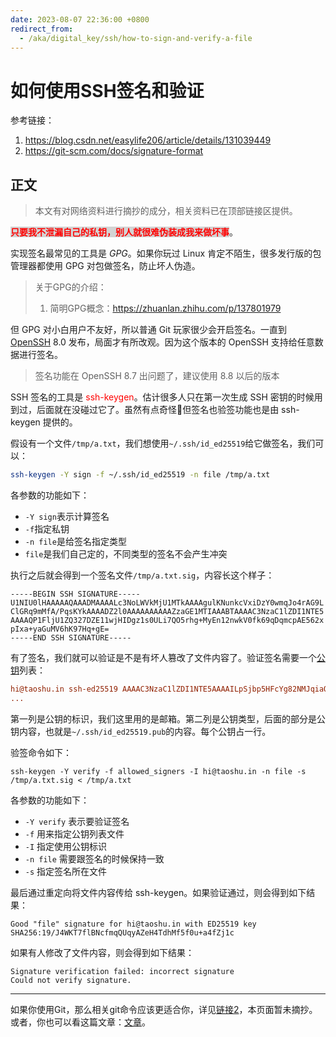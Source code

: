 ```yaml
---
date: 2023-08-07 22:36:00 +0800
redirect_from:
  - /aka/digital_key/ssh/how-to-sign-and-verify-a-file
---
```


# 如何使用SSH签名和验证

参考链接：

1. <https://blog.csdn.net/easylife206/article/details/131039449>
2. <https://git-scm.com/docs/signature-format>

## 正文

> 本文有对网络资料进行摘抄的成分，相关资料已在顶部链接区提供。

<strong style="color:red;background:lightgrey">只要我不泄漏自己的私钥，别人就很难伪装成我来做坏事</strong>。

实现签名最常见的工具是 *GPG*。如果你玩过 Linux 肯定不陌生，很多发行版的包管理器都使用 GPG 对包做签名，防止坏人伪造。

> 关于GPG的介绍：
>
> 1. 简明GPG概念：<https://zhuanlan.zhihu.com/p/137801979>

但 GPG 对小白用户不友好，所以普通 Git 玩家很少会开启签名。一直到 [OpenSSH](https://so.csdn.net/so/search?q=OpenSSH&spm=1001.2101.3001.7020) 8.0 发布，局面才有所改观。因为这个版本的 OpenSSH 支持给任意数据进行签名。

> 签名功能在 OpenSSH 8.7 出问题了，建议使用 8.8 以后的版本

SSH 签名的工具是 <span style="color:red">ssh-keygen</span>。估计很多人只在第一次生成 SSH 密钥的时候用到过，后面就在没碰过它了。虽然有点奇怪🤔但签名也验签功能也是由 ssh-keygen 提供的。

假设有一个文件`/tmp/a.txt`，我们想使用`~/.ssh/id_ed25519`给它做签名，我们可以：

```sh
ssh-keygen -Y sign -f ~/.ssh/id_ed25519 -n file /tmp/a.txt
```

各参数的功能如下：

- `-Y sign`表示计算签名
- `-f`指定私钥
- `-n file`是给签名指定类型
- `file`是我们自己定的，不同类型的签名不会产生冲突

执行之后就会得到一个签名文件`/tmp/a.txt.sig`，内容长这个样子：

```
-----BEGIN SSH SIGNATURE-----
U1NIU0lHAAAAAQAAADMAAAALc3NoLWVkMjU1MTkAAAAgulKNunkcVxiDzY0wmqJo4rAG9L
ClGRq9mMfA/PqsKYkAAAADZ2l0AAAAAAAAAAZzaGE1MTIAAABTAAAAC3NzaC1lZDI1NTE5
AAAAQP1FljU1ZQ327DZE11wjHIDgz1s0ULi7QO5rhg+MyEn12nwkV0fk69qDqmcpAE562x
pIxa+yaGuMV6hK97Hq+gE=
-----END SSH SIGNATURE-----
```

有了签名，我们就可以验证是不是有坏人篡改了文件内容了。验证签名需要一个[公钥](https://so.csdn.net/so/search?q=公钥&spm=1001.2101.3001.7020)列表：

```ini
hi@taoshu.in ssh-ed25519 AAAAC3NzaC1lZDI1NTE5AAAAILpSjbp5HFcYg82NMJqiaOKwBvSwpRkavZjHwPz6rCmJ ts@tc
...
```

第一列是公钥的标识，我们这里用的是邮箱。第二列是公钥类型，后面的部分是公钥内容，也就是`~/.ssh/id_ed25519.pub`的内容。每个公钥占一行。

验签命令如下：

```shell
ssh-keygen -Y verify -f allowed_signers -I hi@taoshu.in -n file -s /tmp/a.txt.sig < /tmp/a.txt
```

各参数的功能如下：

- `-Y verify` 表示要验证签名
- `-f` 用来指定公钥列表文件
- `-I` 指定使用公钥标识
- `-n file` 需要跟签名的时候保持一致
- `-s` 指定签名所在文件

最后通过重定向将文件内容传给 ssh-keygen。如果验证通过，则会得到如下结果：

```
Good "file" signature for hi@taoshu.in with ED25519 key SHA256:19/J4WKT7flBNcfmqQUqyAZeH4TdhMf5f0u+a4fZj1c
```

如果有人修改了文件内容，则会得到如下结果：

```
Signature verification failed: incorrect signature
Could not verify signature.
```

---

如果你使用Git，那么相关git命令应该更适合你，详见[链接2](https://git-scm.com/docs/signature-format)，本页面暂未摘抄。或者，你也可以看这篇文章：[文章](../../../../Git/给git的commit和tag使用签名.md#2%20手动验证命令)。